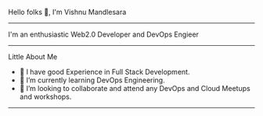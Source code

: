Hello folks 👋, I'm Vishnu Mandlesara 
______________________________________________________________________________________________________________________________________________________________________________________________________________________
I'm an enthusiastic Web2.0 Developer and DevOps Engieer
________________________________________________________
Little About Me

- 🔭 I have good Experience in Full Stack Development.
- 🌱 I’m currently learning DevOps Engineering.
- 👯 I’m looking to collaborate and attend any DevOps and Cloud Meetups and workshops.
________________________________________________
<!--
**Vishnu-0609/Vishnu-0609** is a ✨ _special_ ✨ repository because its `README.md` (this file) appears on your GitHub profile.

Here are some ideas to get you started:

- 🔭 I have good Experience in Full Stack Development.
- 🌱 I’m currently learning DevOps Engineering.
- 👯 I’m looking to collaborate on ...
- 🤔 I’m looking for help with ...
- 💬 Ask me about ...
- 📫 How to reach me: ...
- 😄 Pronouns: ...
- ⚡ Fun fact: ...
-->
